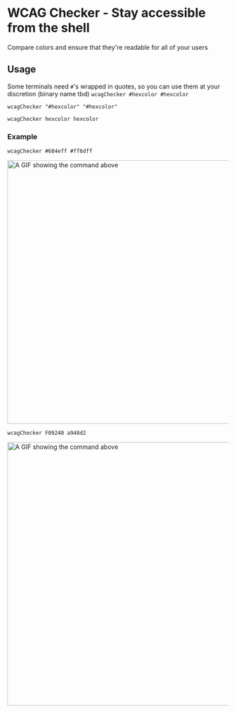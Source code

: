 # WCAG Checker - Stay accessible from the shell

Compare colors and ensure that they're readable for all of your users
## Usage
Some terminals need `#`'s wrapped in quotes, so you can use them at your discretion
(binary name tbd)
`wcagChecker #hexcolor #hexcolor`

`wcagChecker "#hexcolor" "#hexcolor"`

`wcagChecker hexcolor hexcolor`

### Example

`wcagChecker #684eff #ff6dff`

<img width="600" alt="A GIF showing the command above" src="https://vhs.charm.sh/vhs-6OArAk3y9u7xtwdHmggW2S.gif">


`wcagChecker F09240 a948d2`

<img width="600" alt="A GIF showing the command above" src="https://vhs.charm.sh/vhs-rBmraAfLw509vQzzrbyao.gif">
